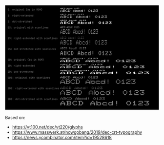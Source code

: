 [![Screenshot](https://github.com/Janiczek/vt220-font-emulation/raw/main/screenshot.png)](https://github.com/Janiczek/vt220-font-emulation/raw/main/screenshot.png)

Based on:

- https://vt100.net/dec/vt220/glyphs
- https://www.masswerk.at/nowgobang/2019/dec-crt-typography
- https://news.ycombinator.com/item?id=19528618
